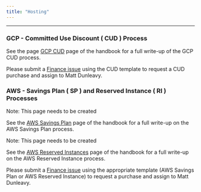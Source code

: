 ```yaml
---
title: "Hosting"
---
```


---

### GCP - Committed Use Discount ( CUD ) Process

See the page [GCP CUD](https://handbook.gitlab.com/handbook/engineering/infrastructure/cost-management/gcp-cud/#gcp-cud-purchase-approval-process) page of the handbook for a full write-up of the GCP CUD process.

Please submit a [Finance issue](https://gitlab.com/gitlab-com/Finance-Division/finance/-/issues/new) using the CUD template to request a CUD purchase and assign to Matt Dunleavy.

### AWS - Savings Plan ( SP ) and Reserved Instance ( RI ) Processes

Note: This page needs to be created

See the [AWS Savings Plan](https://handbook.gitlab.com/handbook/engineering/infrastructure/cost-management/aws-savings-plan/) page of the handbook for a full write-up on the AWS Savings Plan process.

Note: This page needs to be created

See the [AWS Reserved Instances](https://handbook.gitlab.com/handbook/engineering/infrastructure/cost-management/aws-reserved-instances/) page of the handbook for a full write-up on the AWS Reserved Instance process.

Please submit a [Finance issue](https://gitlab.com/gitlab-com/Finance-Division/finance/-/issues/new) using the appropriate template (AWS Savings Plan or AWS Reserved Instance) to request a purchase and assign to Matt Dunleavy.